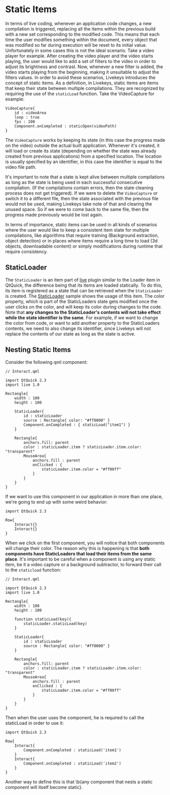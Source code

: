 # Static Items

In terms of live coding, whenever an application code changes, a new compilation is triggered, replacing
all the items within the previous build with a new set corresponding to the modified code. This means that each time
the user modifies something within the document, every object that was modified so far during execution will be
reset to its initial value. Unfortunately in some cases this is not the ideal scenario. Take a video player for example.
After creating the video player and the video starts playing, the user would like to add a set of filters to the video
in order to adjust its brightness and contrast. Now, whenever a new filter is added, the video starts playing from the
beginning, making it unsuitable to adjust the filters values. In order to avoid these scenarios, Livekeys introduces
the concept of static items. As a definition, in Livekeys, static items are items that keep their state between multiple
compilations. They are recognized by requiring the use of the `staticLoad` function. Take the VideoCapture
for example:

```
VideoCapture{
    id : videoArea
    loop : true
    fps : 100
    Component.onCompleted : staticOpen(videoPath)
}
```

The `VideoCapture` works by keeping its state (in this case the progress made on the video) outside the
actual built application. Whenever it's created, it will load or create its state (depending on whether the state was
already created from previous applications) from a specified location. The location is usually specified by an
identifier, in this case the identifier is equal to the video file path.

It's important to note that a state is kept alive between multiple compilations as long as the state is being used in
each successful consecutive compilation. (If the compilations contain errors, then the state cleaning process does not
get triggered). If we were to delete the `VideoCapture` or switch it to a different file, then the state
associated with the previous file would not be used, making Livekeys take note of that and clearing the unused space.
So if we were to come back to the same file, then the progress made previously would be lost again.

In terms of importance, static items can be used in all kinds of scenarios where the user would like to keep a
consistent item state for multiple compilations, like algorithms that require training (Background extraction, object
detection) or in places where items require a long time to load (3d objects, downloadable content) or simply
modifications during runtime that require consistency.

## StaticLoader

The `StaticLoader` is an item part of [live](live) plugin similar to the Loader item in QtQuick, the difference
being that its items are loaded statically. To do this, its item is registered as a state that can be retrieved when
the `StaticLoader` is created. The [StaticLoader](StaticLoader) sample shows the usage of this item. The color property,
which is part of the StaticLoaders state gets modified once the user clicks on the color, and will keep its color
during changes to the code. Note that **any changes to the StaticLoader's contents will not take effect while the
state identifier is the same**. For example, if we want to change the color from code, or want to add another property
to the StaticLoaders contents, we need to also change its identifier, since Livekeys will not replace the contents of
our state as long as the state is active.

## Nesting Static Items

Consider the following qml component:

```
// Interact.qml

import QtQuick 2.3
import live 1.0

Rectangle{
    width : 100
    height : 100

    StaticLoader{
        id : staticLoader
        source : Rectangle{ color: "#ff0000" }
        Component.onCompleted : { staticLoad("item1") }
    }

    Rectangle{
        anchors.fill: parent
        color : staticLoader.item ? staticLoader.item.color: "transparent"
        MouseArea{
            anchors.fill : parent
            onClicked : {
                staticLoader.item.color = "#ff00ff"
            }
        }
    }
}
```

If we want to use this component in our application in more than one place, we're going to end up with some weird
behavior:

```
import QtQuick 2.3

Row{
    Interact{}
    Interact{}
}
```

When we click on the first component, you will notice that both components will change their color. The reason why this
is happening is that **both components have StaticLoaders that load their items from the same place**. It's important to
be careful when a component is using any static item, be it a video capture or a background subtractor, to forward their
call to the `staticload` function:

```
// Interact.qml

import QtQuick 2.3
import live 1.0

Rectangle{
    width : 100
    height : 100

    function staticLoad(key){
        staticLoader.staticLoad(key)
    }

    StaticLoader{
        id : staticLoader
        source : Rectangle{ color: "#ff0000" }
    }

    Rectangle{
        anchors.fill: parent
        color : staticLoader.item ? staticLoader.item.color: "transparent"
        MouseArea{
            anchors.fill : parent
            onClicked : {
                staticLoader.item.color = "#ff00ff"
            }
        }
    }
}
```

Then when the user uses the component, he is required to call the staticLoad in order to use it:

```
import QtQuick 2.3

Row{
    Interact{
        Component.onCompleted : staticLoad('item1')
    }
    Interact{
        Component.onCompleted : staticLoad('item2')
    }
}
```

Another way to define this is that \b{any component that nests a static component will itself become static}.
